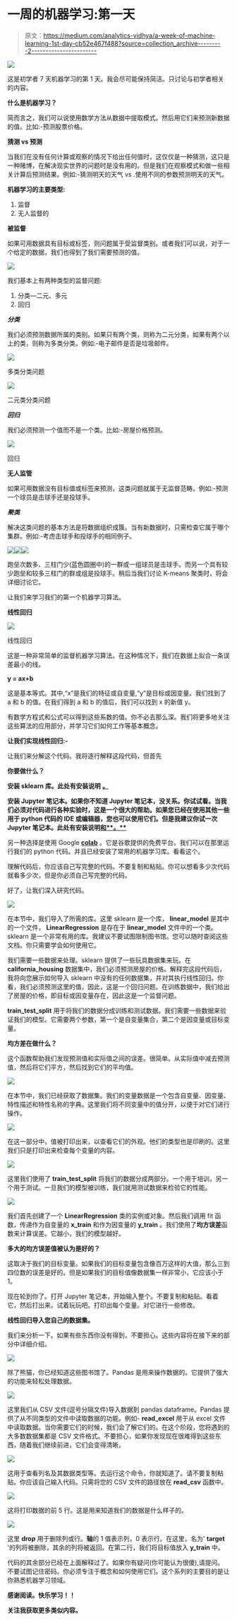 # 一周的机器学习:第一天

> 原文：<https://medium.com/analytics-vidhya/a-week-of-machine-learning-1st-day-cb52e467f488?source=collection_archive---------2----------------------->

![](img/42f9d448f72e84509e7f976c75aa6a60.png)

这是初学者 7 天机器学习的第 1 天。我会尽可能保持简洁。只讨论与初学者相关的内容。

**什么是机器学习？**

简而言之，我们可以说使用数学方法从数据中提取模式。然后用它们来预测新数据的值。比如:-预测股票价格。

**猜测 vs 预测**

当我们在没有任何计算或观察的情况下给出任何值时，这仅仅是一种猜测，这只是一种赌博，在解决现实世界的问题时是没有用的。但是我们在观察模式和做一些相关计算后预测结果。例如:-猜测明天的天气 vs .使用不同的参数预测明天的天气。

**机器学习的主要类型:**

1.  监督
2.  无人监督的

**被监督**

如果可用数据具有目标或标签，则问题属于受监督类别。或者我们可以说，对于一个给定的数据，我们也得到了我们需要预测的值。

![](img/9a9733cea42de6efb04762742ce6de6f.png)

我们基本上有两种类型的监督问题:

1.  分类—二元、多元
2.  回归

***分类***

我们必须预测数据所属的类别。如果只有两个类，则称为二元分类，如果有两个以上的类，则称为多类分类。例如:-电子邮件是否是垃圾邮件。

![](img/e9dbf619ba82ff6ea85117df137a07f2.png)

多类分类问题

![](img/67e4585ae6b18b9a5c7524399144efc3.png)

二元类分类问题

***回归***

我们必须预测一个值而不是一个类。比如:-房屋价格预测。

![](img/9266e51d55cace040a134550a700f176.png)

回归

**无人监管**

如果可用数据没有目标值或标签来预测，这类问题就属于无监督范畴。例如:-预测一个球员是击球手还是投球手。

***聚类***

解决这类问题的基本方法是将数据组织成簇。当有新数据时，只需检查它属于哪个集群。例如:-考虑击球手和投球手的相同例子。

![](img/bb9f7f08fbe841489b9390646083bd19.png)![](img/0356c9b96c8f552d460b2bd71e3857ea.png)![](img/8b0a98e14e4ee12410a46e9e8e3f6125.png)

跑垒次数多、三柱门少(蓝色圆圈中)的一群或一组球员是击球手。而另一个具有较少跑垒和较多三柱门的群或组是投球手。稍后当我们讨论 K-means 聚类时，将会详细讨论它。

让我们来学习我们的第一个机器学习算法。

**线性回归**

![](img/e84b9a2275e9c7aa97c53d06224a90a1.png)

线性回归

这是一种非常简单的监督机器学习算法。在这种情况下，我们在数据上拟合一条误差最小的线。

**y = ax+b**

这是基本等式。其中,“x”是我们的特征或自变量,“y”是目标或因变量。我们找到了 a 和 b 的值。在我们得到 a 和 b 的值后，我们可以找到 x 的新值 y。

有数学方程式和公式可以得到这些系数的值。你不必去那么深。我们将更多地关注这些算法的应用部分，并学习它们如何工作等基本概念。

**让我们实现线性回归:-**

让我们来分解这个代码。我将逐行解释这段代码，但首先

**你要做什么？**

**安装 sklearn 库。此处有安装说明** [**。**](https://scikit-learn.org/stable/install.html)

**安装 Jupyter 笔记本。如果你不知道 Jupyter 笔记本，没关系。你试试看。当我们必须对代码进行各种实验时，这是一个很大的帮助。如果您已经在使用其他一些用于 python 代码的 IDE 或编辑器，您也可以使用它们。但是我建议你试一次 Jupyter 笔记本。此处有安装说明[和**。**](https://jupyter.org/install)**

另一种选择是使用 Google [**colab**](https://colab.research.google.com/) 。它是谷歌提供的免费平台。我们可以在那里运行我们的 python 代码。并且已经安装了常用的机器学习库。看看这个。

理解代码后，你应该自己写完整的代码。不要复制和粘贴。你可以想看多少次代码就看多少次，但是你必须自己写完整的代码。

好了，让我们深入研究代码。

![](img/0c5056e27df9b1e449e6d088774dcd78.png)

在本节中，我们导入了所需的库。这里 sklearn 是一个库， **linear_model** 是其中的一个文件， **LinearRegression** 是存在于 **linear_model** 文件中的一个类。sklearn 是一个非常有用的库。我建议不要试图限制图书馆。您可以随时查阅这些文档。你只需要学会如何使用它。

我们需要一些数据来处理。sklearn 提供了一些玩具数据集来玩。在 **california_housing** 数据集中，我们必须预测房屋的价格。解释完这段代码后，我将向您展示如何导入 sklearn 中没有的任何数据集，并对其执行线性回归。你看，我们必须预测这里的值，因此，这是一个回归问题。在训练数据中，我们给出了房屋的价格，即目标或因变量存在，因此这是一个监督问题。

**train_test_split** 用于将我们的数据分成训练和测试数据。我们需要一些数据来验证我们的模型。它需要两个参数，第一个是自变量集合，第二个是因变量或目标变量。

**均方差在做什么？**

这个函数帮助我们发现预测值和实际值之间的误差。很简单。从实际值中减去预测值，然后将它们平方，然后找到它们的平均值。

![](img/42f345e23972a0d7c22cc6302684aa58.png)

在本节中，我们已经获取了数据集。我们的变量数据是一个包含自变量、因变量、特性描述和特性名称的字典。这里我们将不同变量中的值分开，以便于对它们进行操作。

![](img/10acece7e6c45b8dd7001cae671b4107.png)

在这一部分中，值被打印出来，以查看它们的外观。他们的类型也是印刷的。这里我们只是打印出来检查每个变量的内容。

![](img/89276d3af1b348d08a2c473fffcf26f3.png)

这里我们使用了 **train_test_split** 将我们的数据分成两部分。一个用于培训，另一个用于测试。一旦我们的模型被训练，我们就用测试数据来检验它的性能。

![](img/dc00a5c4fa43889e2de1e402bc99acb8.png)

我们首先创建了一个 **LinearRegression** 类的实例或对象。然后我们调用 fit 函数，传递作为自变量的 **x_train** 和作为因变量的 **y_train** 。我们使用了**均方误差**函数来计算误差。它越小，我们的模型越好。

**多大的均方误差值被认为是好的？**

这取决于我们的目标变量。如果我们的目标变量包含像百万这样的大值，那么三到四位数的误差是好的。但是如果我们的目标值像数据集一样非常小，它应该小于 1。

现在轮到你了。打开 Jupyter 笔记本，开始输入整个。不要复制和粘贴。看着它，然后打出来。试着玩玩吧。打印出每个变量。对它进行一些修改。

**线性回归导入您自己的数据集。**

我们来分析一下。如果有些东西你没有得到，不要担心。这些内容将在接下来的部分中详细介绍。

![](img/14f68a7d582326f744e085844790ef83.png)

除了熊猫，你已经知道这些图书馆了。Pandas 是用来操作数据的。它提供了强大的功能来轻松处理数据。

![](img/f2e4a7dfa3921534cd1a04e726c4ce33.png)

这里我们从 CSV 文件(逗号分隔文件)导入数据到 pandas dataframe。Pandas 提供了从不同类型的文件中读取数据的功能。例如- **read_excel** 用于从 excel 文件中读取数据。当你需要它们的时候，我们会了解它们的。在这个阶段，您将遇到的大多数数据集都是 CSV 文件格式。不要担心，如果你发现现在很难得到这些东西，随着我们继续前进，它们会变得清晰。

![](img/ba8687e548b0d8347028493f055239d8.png)

这用于查看列名及其数据类型等。去运行这个命令，你就知道了。请不要复制粘贴。你应该自己输入代码。只需将您的 CSV 文件的路径放在 **read_csv** 函数中。

![](img/e5cda047fcd8d47ef326e1f4b130f506.png)

这将打印数据的前 5 行。这是用来知道我们的数据是什么样子的。

![](img/00efc5217b1e24b9b5de59395026d4c2.png)

这里 **drop** 用于删除列或行。**轴**的 1 值表示列，0 表示行。在这里，名为' **target** '的列将被删除，其余的列将被返回。在第二行，我们将目标值放入 **y_train** 中。

代码的其余部分已经在上面解释过了。如果你有疑问(你可能认为很傻),请提问。不要试图记住密码。你必须专注于概念和如何使用它们。这个系列的主要目的是让你熟悉机器学习领域。

**感谢阅读。快乐学习！！**

**关注我获取更多类似内容。**